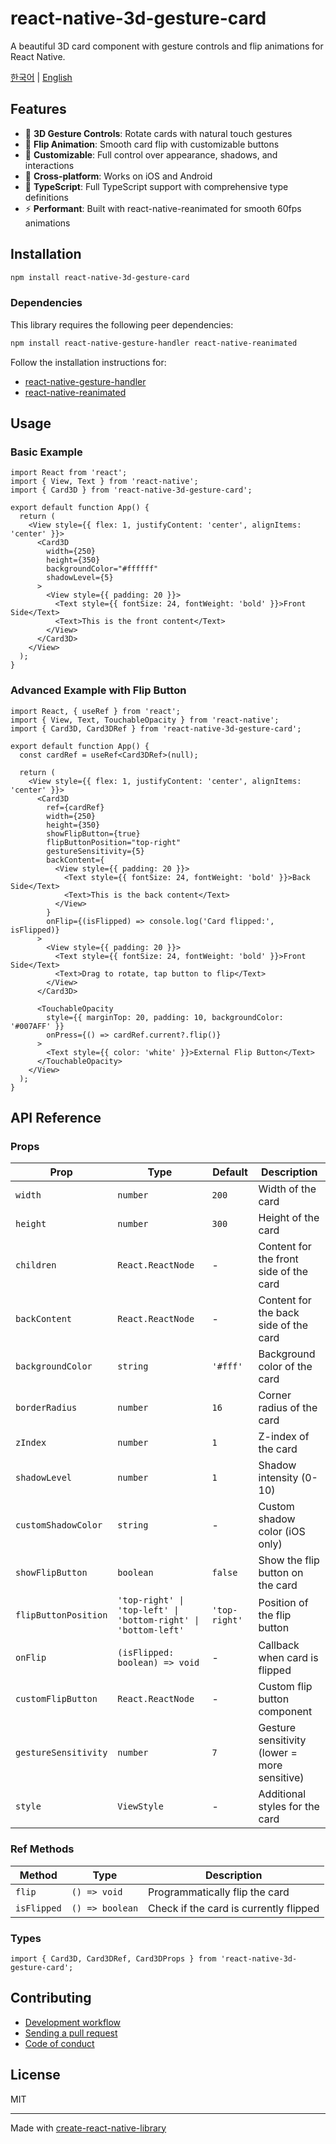 # react-native-3d-gesture-card

A beautiful 3D card component with gesture controls and flip animations for React Native.

[한국어](./README_ko.md) | [English](./README.md)

## Features

- 🎯 **3D Gesture Controls**: Rotate cards with natural touch gestures
- 🔄 **Flip Animation**: Smooth card flip with customizable buttons
- 🎨 **Customizable**: Full control over appearance, shadows, and interactions
- 📱 **Cross-platform**: Works on iOS and Android
- 🔧 **TypeScript**: Full TypeScript support with comprehensive type definitions
- ⚡ **Performant**: Built with react-native-reanimated for smooth 60fps animations

## Installation

```sh
npm install react-native-3d-gesture-card
```

### Dependencies

This library requires the following peer dependencies:

```sh
npm install react-native-gesture-handler react-native-reanimated
```

Follow the installation instructions for:
- [react-native-gesture-handler](https://docs.swmansion.com/react-native-gesture-handler/docs/installation)
- [react-native-reanimated](https://docs.swmansion.com/react-native-reanimated/docs/fundamentals/installation)

## Usage

### Basic Example

```tsx
import React from 'react';
import { View, Text } from 'react-native';
import { Card3D } from 'react-native-3d-gesture-card';

export default function App() {
  return (
    <View style={{ flex: 1, justifyContent: 'center', alignItems: 'center' }}>
      <Card3D
        width={250}
        height={350}
        backgroundColor="#ffffff"
        shadowLevel={5}
      >
        <View style={{ padding: 20 }}>
          <Text style={{ fontSize: 24, fontWeight: 'bold' }}>Front Side</Text>
          <Text>This is the front content</Text>
        </View>
      </Card3D>
    </View>
  );
}
```

### Advanced Example with Flip Button

```tsx
import React, { useRef } from 'react';
import { View, Text, TouchableOpacity } from 'react-native';
import { Card3D, Card3DRef } from 'react-native-3d-gesture-card';

export default function App() {
  const cardRef = useRef<Card3DRef>(null);

  return (
    <View style={{ flex: 1, justifyContent: 'center', alignItems: 'center' }}>
      <Card3D
        ref={cardRef}
        width={250}
        height={350}
        showFlipButton={true}
        flipButtonPosition="top-right"
        gestureSensitivity={5}
        backContent={
          <View style={{ padding: 20 }}>
            <Text style={{ fontSize: 24, fontWeight: 'bold' }}>Back Side</Text>
            <Text>This is the back content</Text>
          </View>
        }
        onFlip={(isFlipped) => console.log('Card flipped:', isFlipped)}
      >
        <View style={{ padding: 20 }}>
          <Text style={{ fontSize: 24, fontWeight: 'bold' }}>Front Side</Text>
          <Text>Drag to rotate, tap button to flip</Text>
        </View>
      </Card3D>

      <TouchableOpacity
        style={{ marginTop: 20, padding: 10, backgroundColor: '#007AFF' }}
        onPress={() => cardRef.current?.flip()}
      >
        <Text style={{ color: 'white' }}>External Flip Button</Text>
      </TouchableOpacity>
    </View>
  );
}
```

## API Reference

### Props

| Prop | Type | Default | Description |
|------|------|---------|-------------|
| `width` | `number` | `200` | Width of the card |
| `height` | `number` | `300` | Height of the card |
| `children` | `React.ReactNode` | - | Content for the front side of the card |
| `backContent` | `React.ReactNode` | - | Content for the back side of the card |
| `backgroundColor` | `string` | `'#fff'` | Background color of the card |
| `borderRadius` | `number` | `16` | Corner radius of the card |
| `zIndex` | `number` | `1` | Z-index of the card |
| `shadowLevel` | `number` | `1` | Shadow intensity (0-10) |
| `customShadowColor` | `string` | - | Custom shadow color (iOS only) |
| `showFlipButton` | `boolean` | `false` | Show the flip button on the card |
| `flipButtonPosition` | `'top-right' \| 'top-left' \| 'bottom-right' \| 'bottom-left'` | `'top-right'` | Position of the flip button |
| `onFlip` | `(isFlipped: boolean) => void` | - | Callback when card is flipped |
| `customFlipButton` | `React.ReactNode` | - | Custom flip button component |
| `gestureSensitivity` | `number` | `7` | Gesture sensitivity (lower = more sensitive) |
| `style` | `ViewStyle` | - | Additional styles for the card |

### Ref Methods

| Method | Type | Description |
|--------|------|-------------|
| `flip` | `() => void` | Programmatically flip the card |
| `isFlipped` | `() => boolean` | Check if the card is currently flipped |

### Types

```tsx
import { Card3D, Card3DRef, Card3DProps } from 'react-native-3d-gesture-card';
```


## Contributing

- [Development workflow](CONTRIBUTING.md#development-workflow)
- [Sending a pull request](CONTRIBUTING.md#sending-a-pull-request)
- [Code of conduct](CODE_OF_CONDUCT.md)

## License

MIT

---

Made with [create-react-native-library](https://github.com/callstack/react-native-builder-bob)

